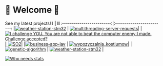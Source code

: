 # 🚀 Welcome 🚀
See my latest projects!
**I** | **II**
:-------------------------:|:-------------------------:
|[![weather-station-stm32](https://github-readme-stats.vercel.app/api/pin/?username=sevelantis&repo=weather-station-stm32&theme=maroongold&show_owner=false)](https://github.com/Sevelantis/weather-station-stm32/) | [![multithreading-server-requests](https://github-readme-stats.vercel.app/api/pin/?username=sevelantis&repo=multithreading-server-requests&theme=maroongold&show_owner=false)](https://github.com/Sevelantis/multithreading-server-requests/)|
|[![I challenge YOU. You are not able to beat the computer enemy I made. Challenge accepted?](https://github-readme-stats.vercel.app/api/pin/?username=sevelantis&repo=noughts-and-crosses&theme=bear&show_owner=false)](https://github.com/Sevelantis/noughts-and-crosses) | [![SO2](https://github-readme-stats.vercel.app/api/pin/?username=sevelantis&repo=SO2&theme=bear&show_owner=false)](https://github.com/Sevelantis/SO2)|
|[![business-app-jav](https://github-readme-stats.vercel.app/api/pin/?username=sevelantis&repo=business-app-java&theme=bear&show_owner=false)](https://github.com/Sevelantis/business-app-java) | [![wypozyczalnia_kostiumow](https://github-readme-stats.vercel.app/api/pin/?username=Agstarte&repo=wypozyczalnia_kostiumow&theme=bear&show_owner=false)](https://github.com/Agstarte/wypozyczalnia_kostiumow/)|
|[![genetic-algorithm](https://github-readme-stats.vercel.app/api/pin/?username=sevelantis&repo=genetic-algorithm&theme=bear&show_owner=false)](https://github.com/Sevelantis/genetic-algorithm) | [![weather-station-stm32](https://github-readme-stats.vercel.app/api/pin/?username=sevelantis&repo=weather-station-stm32&theme=maroongold&show_owner=false)](https://github.com/Sevelantis/weather-station-stm32/) |

[![Who needs stats](https://github-readme-stats.vercel.app/api?username=sevelantis&hide=stars,prs,issues&count_private=true&show_icons=true&theme=bear&include_all_commits=true&line_height=30)](https://github.com/sevelantis)
